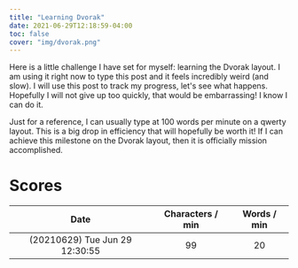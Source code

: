 ```yaml
---
title: "Learning Dvorak"
date: 2021-06-29T12:18:59-04:00
toc: false
cover: "img/dvorak.png"
---
```


Here is a little challenge I have set for myself: learning the Dvorak layout. I am using it right now to type
this post and it feels incredibly weird (and slow). I will use this post to track my progress, let's see what
happens. Hopefully I will not give up too quickly, that would be embarrassing! I know I can do it.

Just for a reference, I can usually type at 100 words per minute on a qwerty layout. This is a big drop in
efficiency that will hopefully be worth it! If I can achieve this
milestone on the Dvorak layout, then it is officially mission accomplished.

# Scores

| Date | Characters / min | Words / min|
|:-------------:|:-------------:|:-------------:|
| (20210629) Tue Jun 29 12:30:55 | 99 | 20 |
